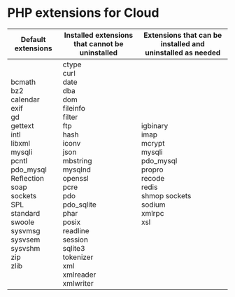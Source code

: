 # PHP extensions for Cloud

<table style="table-layout:auto">
    <thead>
      <tr>
        <th>
            Default extensions
        </th>
        <th>
            Installed extensions that cannot be uninstalled
        </th>
        <th>
            Extensions that can be installed and uninstalled as needed
        </th>
      </tr>
    </thead>
    <tbody>
        <tr>
            <td>
                bcmath<br>
                bz2<br>
                calendar<br>
                exif<br>
                gd<br>
                gettext<br>
                intl<br>
                libxml<br>
                mysqli<br>
                pcntl<br>
                pdo_mysql<br>
                Reflection<br>
                soap<br>
                sockets<br>
                SPL<br>
                standard<br>
                swoole<br>
                sysvmsg<br>
                sysvsem<br>
                sysvshm<br>
                zip<br>
                zlib<br>
            </td>
            <td>
                ctype<br>
                curl<br>
                date<br>
                dba<br>
                dom<br>
                fileinfo<br>
                filter<br>
                ftp<br>
                hash<br>
                iconv<br>
                json<br>
                mbstring<br>
                mysqlnd<br>
                openssl<br>
                pcre<br>
                pdo<br>
                pdo_sqlite<br>
                phar<br>
                posix<br>
                readline<br>
                session<br>
                sqlite3<br>
                tokenizer<br>
                xml<br>
                xmlreader<br>
                xmlwriter<br>
            </td>
            <td>
                igbinary<br>
                imap<br>
                mcrypt<br>
                mysqli<br>
                pdo_mysql<br>
                propro<br>
                recode<br>
                redis<br>
                shmop sockets<br>
                sodium<br>
                xmlrpc<br>
                xsl<br>
            </td>
        </tr>
    </tbody>
</table>
